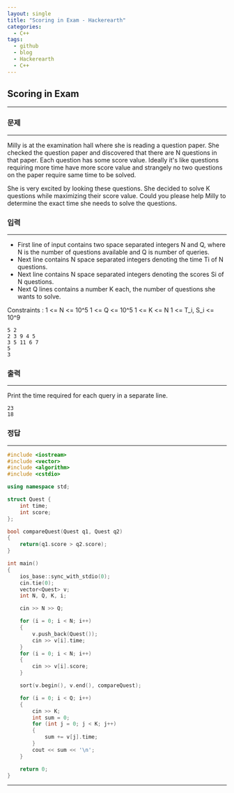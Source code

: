 ```yaml
---
layout: single
title: "Scoring in Exam - Hackerearth"
categories:
  - C++
tags:
  - github
  - blog
  - Hackerearth
  - C++
---
```

## **Scoring in Exam**
---

### 문제
---
Milly is at the examination hall where she is reading a question paper. She checked the question paper and discovered that there are N questions in that paper. Each question has some score value. Ideally it's like questions requiring more time have more score value and strangely no two questions on the paper require same time to be solved.

She is very excited by looking these questions. She decided to solve K questions while maximizing their score value. Could you please help Milly to determine the exact time she needs to solve the questions.

### 입력
---
  + First line of input contains two space separated integers N and Q, where N is the number of questions available and Q is number of queries.
  + Next line contains N space separated integers denoting the time Ti of N questions.
  + Next line contains N space separated integers denoting the scores Si of N questions.
  + Next Q lines contains a number K each, the number of questions she wants to solve.

Constraints :
1 <= N <= 10^5
1 <= Q <= 10^5
1 <= K <= N
1 <= T_i, S_i <= 10^9
```
5 2
2 3 9 4 5
3 5 11 6 7
5
3
```

### 출력
---
Print the time required for each query in a separate line.
```
23
18
```

### 정답
---
```c++
#include <iostream>
#include <vector>
#include <algorithm>
#include <cstdio>

using namespace std;

struct Quest {
	int time;
	int score;
};

bool compareQuest(Quest q1, Quest q2)
{
	return(q1.score > q2.score);
}

int main()
{
	ios_base::sync_with_stdio(0);
	cin.tie(0);
	vector<Quest> v;
	int N, Q, K, i;

	cin >> N >> Q;

	for (i = 0; i < N; i++)
	{
		v.push_back(Quest());
		cin >> v[i].time;
	}
	for (i = 0; i < N; i++)
	{
		cin >> v[i].score;
	}

	sort(v.begin(), v.end(), compareQuest);

	for (i = 0; i < Q; i++)
	{
		cin >> K;
		int sum = 0;
		for (int j = 0; j < K; j++)
		{
			sum += v[j].time;
		}
		cout << sum << '\n';
	}

	return 0;
}
```

---
